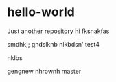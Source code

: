 # hello-world
Just another repository
hi fksnakfas

smdhk;;
gndslknb
nlkbdsn'
test4

nklbs

gengnew
nhrownh
master
